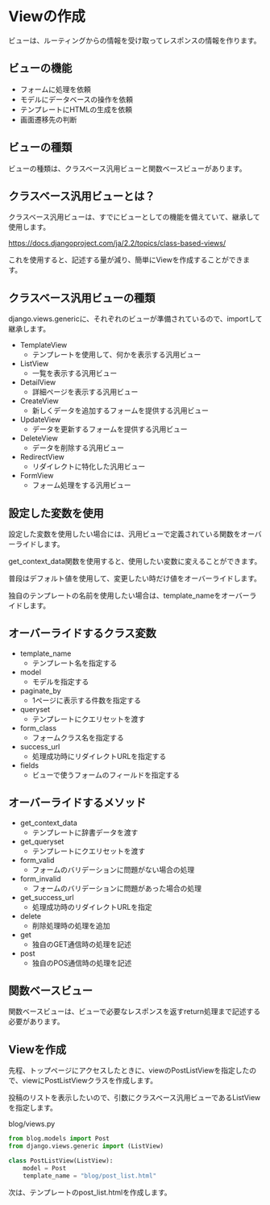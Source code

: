# Viewの作成

ビューは、ルーティングからの情報を受け取ってレスポンスの情報を作ります。

## ビューの機能

* フォームに処理を依頼
* モデルにデータベースの操作を依頼
* テンプレートにHTMLの生成を依頼
* 画面遷移先の判断

## ビューの種類

ビューの種類は、クラスベース汎用ビューと関数ベースビューがあります。

## クラスベース汎用ビューとは？

クラスベース汎用ビューは、すでにビューとしての機能を備えていて、継承して使用します。

https://docs.djangoproject.com/ja/2.2/topics/class-based-views/

これを使用すると、記述する量が減り、簡単にViewを作成することができます。

## クラスベース汎用ビューの種類

django.views.genericに、それぞれのビューが準備されているので、importして継承します。

* TemplateView
  * テンプレートを使用して、何かを表示する汎用ビュー
* ListView
  * 一覧を表示する汎用ビュー
* DetailView
  * 詳細ページを表示する汎用ビュー
* CreateView
  * 新しくデータを追加するフォームを提供する汎用ビュー
* UpdateView
  * データを更新するフォームを提供する汎用ビュー
* DeleteView
  * データを削除する汎用ビュー
* RedirectView
  * リダイレクトに特化した汎用ビュー
* FormView
  * フォーム処理をする汎用ビュー

## 設定した変数を使用

設定した変数を使用したい場合には、汎用ビューで定義されている関数をオーバーライドします。

get_context_data関数を使用すると、使用したい変数に変えることができます。

普段はデフォルト値を使用して、変更したい時だけ値をオーバーライドします。

独自のテンプレートの名前を使用したい場合は、template_nameをオーバーライドします。

## オーバーライドするクラス変数

* template_name
  * テンプレート名を指定する
* model
  * モデルを指定する
* paginate_by
  * 1ページに表示する件数を指定する
* queryset
  * テンプレートにクエリセットを渡す
* form_class
  * フォームクラス名を指定する
* success_url
  * 処理成功時にリダイレクトURLを指定する
* fields
  * ビューで使うフォームのフィールドを指定する

## オーバーライドするメソッド

* get_context_data
  * テンプレートに辞書データを渡す
* get_queryset
  * テンプレートにクエリセットを渡す
* form_valid
  * フォームのバリデーションに問題がない場合の処理
* form_invalid
  * フォームのバリデーションに問題があった場合の処理
* get_success_url
  * 処理成功時のリダイレクトURLを指定
* delete
  * 削除処理時の処理を追加
* get
  * 独自のGET通信時の処理を記述
* post
  * 独自のPOS通信時の処理を記述

## 関数ベースビュー

関数ベースビューは、ビューで必要なレスポンスを返すreturn処理まで記述する必要があります。

## Viewを作成

先程、トップページにアクセスしたときに、viewのPostListViewを指定したので、viewにPostListViewクラスを作成します。

投稿のリストを表示したいので、引数にクラスベース汎用ビューであるListViewを指定します。

blog/views.py
```python
from blog.models import Post
from django.views.generic import (ListView)

class PostListView(ListView):
    model = Post
    template_name = "blog/post_list.html"
```

次は、テンプレートのpost_list.htmlを作成します。
